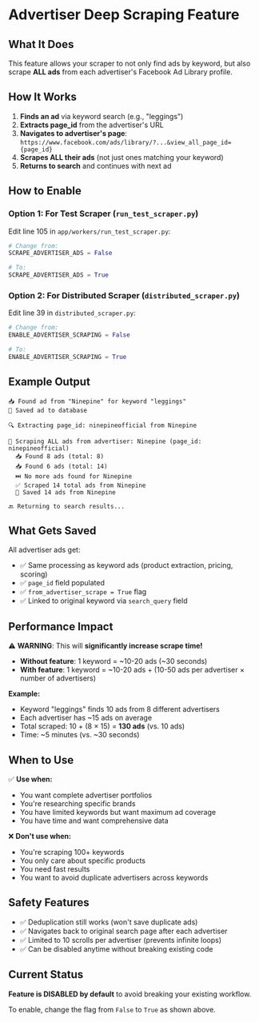 # Advertiser Deep Scraping Feature

## What It Does

This feature allows your scraper to not only find ads by keyword, but also scrape **ALL ads** from each advertiser's Facebook Ad Library profile.

## How It Works

1. **Finds an ad** via keyword search (e.g., "leggings")
2. **Extracts page_id** from the advertiser's URL
3. **Navigates to advertiser's page**: `https://www.facebook.com/ads/library/?...&view_all_page_id={page_id}`
4. **Scrapes ALL their ads** (not just ones matching your keyword)
5. **Returns to search** and continues with next ad

## How to Enable

### Option 1: For Test Scraper (`run_test_scraper.py`)

Edit line 105 in `app/workers/run_test_scraper.py`:

```python
# Change from:
SCRAPE_ADVERTISER_ADS = False

# To:
SCRAPE_ADVERTISER_ADS = True
```

### Option 2: For Distributed Scraper (`distributed_scraper.py`)

Edit line 39 in `distributed_scraper.py`:

```python
# Change from:
ENABLE_ADVERTISER_SCRAPING = False

# To:
ENABLE_ADVERTISER_SCRAPING = True
```

## Example Output

```
📥 Found ad from "Ninepine" for keyword "leggings"
💾 Saved ad to database

🔍 Extracting page_id: ninepineofficial from Ninepine

🎯 Scraping ALL ads from advertiser: Ninepine (page_id: ninepineofficial)
  📥 Found 8 ads (total: 8)
  📥 Found 6 ads (total: 14)
  ⏭️ No more ads found for Ninepine
  ✅ Scraped 14 total ads from Ninepine
  💾 Saved 14 ads from Ninepine

🔙 Returning to search results...
```

## What Gets Saved

All advertiser ads get:
- ✅ Same processing as keyword ads (product extraction, pricing, scoring)
- ✅ `page_id` field populated
- ✅ `from_advertiser_scrape = True` flag
- ✅ Linked to original keyword via `search_query` field

## Performance Impact

⚠️ **WARNING**: This will **significantly increase scrape time!**

- **Without feature**: 1 keyword = ~10-20 ads (~30 seconds)
- **With feature**: 1 keyword = ~10-20 ads + (10-50 ads per advertiser × number of advertisers)

**Example:**
- Keyword "leggings" finds 10 ads from 8 different advertisers
- Each advertiser has ~15 ads on average
- Total scraped: 10 + (8 × 15) = **130 ads** (vs. 10 ads)
- Time: ~5 minutes (vs. ~30 seconds)

## When to Use

✅ **Use when:**
- You want complete advertiser portfolios
- You're researching specific brands
- You have limited keywords but want maximum ad coverage
- You have time and want comprehensive data

❌ **Don't use when:**
- You're scraping 100+ keywords
- You only care about specific products
- You need fast results
- You want to avoid duplicate advertisers across keywords

## Safety Features

- ✅ Deduplication still works (won't save duplicate ads)
- ✅ Navigates back to original search page after each advertiser
- ✅ Limited to 10 scrolls per advertiser (prevents infinite loops)
- ✅ Can be disabled anytime without breaking existing code

## Current Status

**Feature is DISABLED by default** to avoid breaking your existing workflow.

To enable, change the flag from `False` to `True` as shown above.

